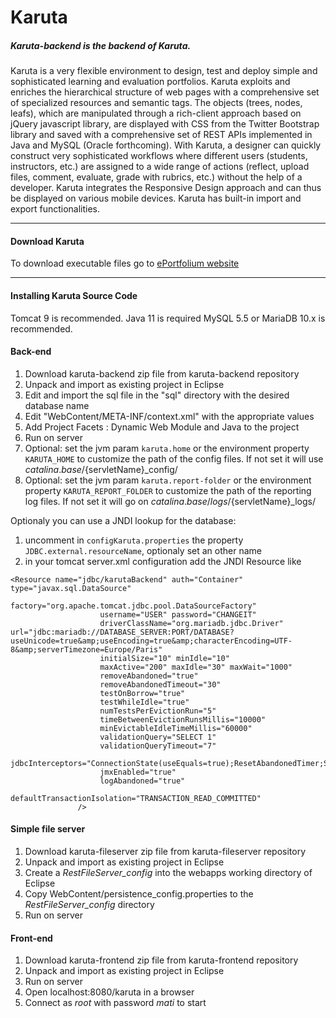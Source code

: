 Karuta
======
##### Karuta-backend is the backend of Karuta.

Karuta is a very flexible environment to design, test and deploy simple and sophisticated learning and evaluation portfolios. Karuta exploits and enriches the hierarchical structure of web pages with a comprehensive set of specialized resources and semantic tags. The objects (trees, nodes, leafs), which are manipulated through a rich-client approach based on jQuery javascript library, are displayed with CSS from the Twitter Bootstrap library and saved with a comprehensive set of REST APIs implemented in Java and MySQL (Oracle forthcoming). With Karuta,  a designer can quickly construct very sophisticated workflows where different users (students, instructors, etc.) are assigned to a wide range of actions (reflect, upload files, comment, evaluate, grade with rubrics, etc.) without the help of a developer.  Karuta integrates the Responsive Design approach and can thus be displayed on various mobile devices.  Karuta has built-in import and export functionalities. 

-------
#### Download Karuta
To download executable files go to [ePortfolium website](https://www.eportfolium.com)

-------
#### Installing Karuta Source Code
Tomcat 9 is recommended.
Java 11 is required
MySQL 5.5 or MariaDB 10.x is recommended.

#### Back-end
1. Download karuta-backend zip file from karuta-backend repository
2. Unpack and import as existing project in Eclipse
3. Edit and import the sql file in the "sql" directory with the desired database name
4. Edit "WebContent/META-INF/context.xml" with the appropriate values
5. Add Project Facets : Dynamic Web Module and Java to the project
6. Run on server
7. Optional: set the jvm param `karuta.home` or the environment property `KARUTA_HOME` to customize the path of the config files. If not set it will use ${catalina.base}/${servletName}_config/
8. Optional: set the jvm param `karuta.report-folder` or the environment property `KARUTA_REPORT_FOLDER` to customize the path of the reporting log files. If not set it will go on ${catalina.base}/logs/${servletName}_logs/

Optionaly you can use a JNDI lookup for the database:

1. uncomment in `configKaruta.properties` the property `JDBC.external.resourceName`, optionaly set an other name
2. in your tomcat server.xml configuration add the JNDI Resource like 

```
<Resource name="jdbc/karutaBackend" auth="Container" type="javax.sql.DataSource"
                    factory="org.apache.tomcat.jdbc.pool.DataSourceFactory"
                    username="USER" password="CHANGEIT"
                    driverClassName="org.mariadb.jdbc.Driver" url="jdbc:mariadb://DATABASE_SERVER:PORT/DATABASE?useUnicode=true&amp;useEncoding=true&amp;characterEncoding=UTF-8&amp;serverTimezone=Europe/Paris"
                    initialSize="10" minIdle="10"
                    maxActive="200" maxIdle="30" maxWait="1000"
                    removeAbandoned="true"
                    removeAbandonedTimeout="30"
                    testOnBorrow="true"
                    testWhileIdle="true"
                    numTestsPerEvictionRun="5"
                    timeBetweenEvictionRunsMillis="10000"
                    minEvictableIdleTimeMillis="60000"
                    validationQuery="SELECT 1"
                    validationQueryTimeout="7"
                    jdbcInterceptors="ConnectionState(useEquals=true);ResetAbandonedTimer;SlowQueryReport"
                    jmxEnabled="true"
                    logAbandoned="true"
                    defaultTransactionIsolation="TRANSACTION_READ_COMMITTED"
               />
```

#### Simple file server
1. Download karuta-fileserver zip file from karuta-fileserver repository
2. Unpack and import as existing project in Eclipse
3. Create a *RestFileServer_config* into the webapps working directory of Eclipse
4. Copy WebContent/persistence_config.properties to the *RestFileServer_config* directory
5. Run on server

#### Front-end
1. Download karuta-frontend zip file from karuta-frontend repository
2. Unpack and import as existing project in Eclipse
3. Run on server
4. Open localhost:8080/karuta in a browser
5. Connect as *root* with password *mati* to start